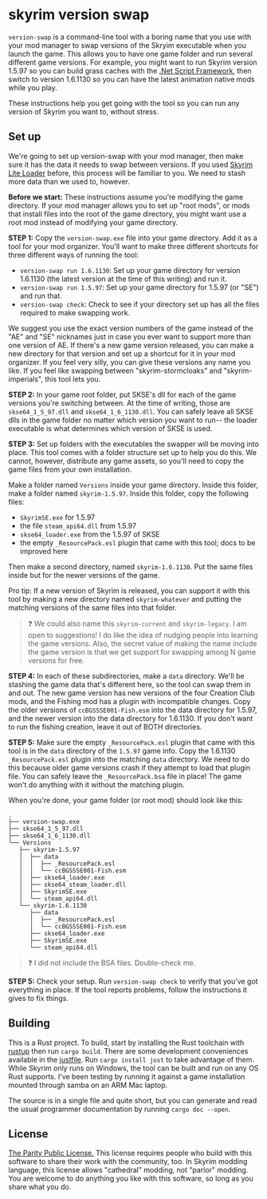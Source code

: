 # skyrim version swap

`version-swap` is a command-line tool with a boring name that you use with your mod manager to swap versions of the Skryim executable when you launch the game. This allows you to have one game folder and run several different game versions. For example, you might want to run Skyrim version 1.5.97 so you can build grass caches with the [.Net Script Framework](https://www.nexusmods.com/skyrimspecialedition/mods/21294), then switch to version 1.6.1130 so you can have the latest animation native mods while you play.

These instructions help you get going with the tool so you can run any version of Skyrim you want to, without stress.

## Set up

We're going to set up version-swap with your mod manager, then make sure it has the data it needs to swap between versions. If you used [Skyrim Lite Loader](https://www.nexusmods.com/skyrimspecialedition/mods/58271) before, this process will be familiar to you. We need to stash more data than we used to, however.

__Before we start:__ These instructions assume you're modifying the game directory. If your mod manager allows you to set up "root mods", or mods that install files into the root of the game directory, you might want use a root mod instead of modifying your game directory.

__STEP 1:__ Copy the `version-swap.exe` file into your game directory. Add it as a tool for your mod organizer. You'll want to make three different shortcuts for three different ways of running the tool:

- `version-swap run 1.6.1130`: Set up your game directory for version 1.6.1130 (the latest version at the time of this writing) and run it.
- `version-swap run 1.5.97`: Set up your game directory for 1.5.97 (or "SE") and run that.
- `version-swap check`: Check to see if your directory set up has all the files required to make swapping work.

We suggest you use the exact version numbers of the game instead of the "AE" and "SE" nicknames just in case you ever want to support more than one version of AE. If there's a new game version released, you can make a new directory for that version and set up a shortcut for it in your mod organizer. If you feel very silly, you can give these versions any name you like. If you feel like swapping between "skyrim-stormcloaks" and "skyrim-imperials", this tool lets you.

__STEP 2:__ In your game root folder, put SKSE's dll for each of the game versions you're switching between. At the time of writing, those are `skse64_1_5_97.dll` and `skse64_1_6_1130.dll`. You can safely leave all SKSE dlls in the game folder no matter which version you want to run-- the loader executable is what determines which version of SKSE is used.

__STEP 3:__  Set up folders with the executables the swapper will be moving into place. This tool comes with a folder structure set up to help you do this. We cannot, however, distribute any game assets, so you'll need to copy the game files from your own installation.

Make a folder named `Versions` inside your game directory. Inside this folder, make a folder named `skyrim-1.5.97`. Inside this folder, copy the following files:

- `SkyrimSE.exe` for 1.5.97
- the file `steam_api64.dll` from 1.5.97
- `skse64_loader.exe` from the 1.5.97 of SKSE
- the empty `_ResourcePack.esl` plugin that came with this tool; docs to be improved here

Then make a second directory, named `skyrim-1.6.1130`. Put the same files inside but for the newer versions of the game.

Pro tip: If a new version of Skyrim is released, you can support it with this tool by making a new directory named `skyrim-whatever` and putting the matching versions of the same files into that folder.

> ❓ We could also name this `skyrim-current` and `skyrim-legacy`. I am open to suggestions! I do like the idea of nudging people into learning the game versions. Also, the secret value of making the name include the game version is that we get support for swapping among N game versions for free.

__STEP 4:__ In each of these subdirectories, make a `data` directory. We'll be stashing the game data that's different here, so the tool can swap them in and out. The new game version has new versions of the four Creation Club mods, and the Fishing mod has a plugin with incompatible changes. Copy the older versions of `ccBGSSSE001-Fish.esm` into the data directory for 1.5.97, and the newer version into the data directory for 1.6.1130. If you don't want to run the fishing creation, leave it out of BOTH directories.

__STEP 5:__ Make sure the empty `_ResourcePack.esl` plugin that came with this tool is in the `data` directory of the `1.5.97` game info. Copy the 1.6.1130 `_ResourcePack.esl` plugin into the matching `data` directory. We need to do this because older game versions crash if they attempt to load that plugin file. You can safely leave the `_ResourcePack.bsa` file in place! The game won't do anything with it without the matching plugin.

When you're done, your game folder (or root mod) should look like this:

```text
.
├── version-swap.exe
├── skse64_1_5_97.dll
├── skse64_1_6_1130.dll
└── Versions
   ├── skyrim-1.5.97
   │  ├── data
   │  │  ├── _ResourcePack.esl
   │  │  └── ccBGSSSE001-Fish.esm
   │  ├── skse64_loader.exe
   │  ├── skse64_steam_loader.dll
   │  ├── SkyrimSE.exe
   │  └── steam_api64.dll
   └── skyrim-1.6.1130
      ├── data
      │  ├── _ResourcePack.esl
      │  └── ccBGSSSE001-Fish.esm
      ├── skse64_loader.exe
      ├── SkyrimSE.exe
      └── steam_api64.dll
```

> ❓ I did not include the BSA files. Double-check me.

__STEP 5:__ Check your setup. Run `version-swap check` to verify that you've got everything in place. If the tool reports problems, follow the instructions it gives to fix things.

## Building

This is a Rust project. To build, start by installing the Rust toolchain with [rustup](https://rustup.rs) then run `cargo build`. There are some development conveniences available in the [justfile](https://just.systems). Run `cargo install just` to take advantage of them. While Skyrim only runs on Windows, the tool can be built and run on any OS Rust supports. I've been testing by running it against a game installation mounted through samba on an ARM Mac laptop.

The source is in a single file and quite short, but you can generate and read the usual programmer documentation by running `cargo doc --open`.

## License

[The Parity Public License.](https://paritylicense.com) This license requires people who build with this software to share their work with the community, too. In Skyrim modding language, this license allows "cathedral" modding, not "parlor" modding. You are welcome to do anything you like with this software, so long as you share what you do.
